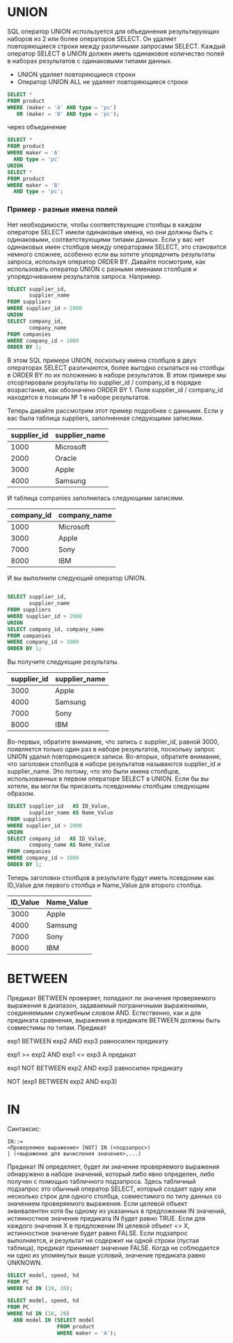 
# UNION

SQL оператор UNION используется для объединения результирующих наборов из 2 или более операторов SELECT. Он удаляет
повторяющиеся строки между различными запросами SELECT.
Каждый оператор SELECT в UNION должен иметь одинаковое количество полей в наборах результатов с одинаковыми типами
данных.

* UNION удаляет повторяющиеся строки
* Оператор UNION ALL не удаляет повторяющиеся строки

```sql
SELECT *
FROM product
WHERE (maker = 'A' AND type = 'pc')
   OR (maker = 'B' AND type = 'pc');
```

через объединение

```sql
SELECT *
FROM product
WHERE maker = 'A'
  AND type = 'pc'
UNION
SELECT *
FROM product
WHERE maker = 'B'
  AND type = 'pc';
```

### Пример - разные имена полей

Нет необходимости, чтобы соответствующие столбцы в каждом операторе SELECT имели одинаковые имена, но они должны быть с
одинаковыми, соответствующими типами данных.
Если у вас нет одинаковых имен столбцов между операторами SELECT, это становится немного сложнее, особенно если вы
хотите упорядочить результаты запроса, используя оператор ORDER BY.
Давайте посмотрим, как использовать оператор UNION с разными именами столбцов и упорядочиванием результатов запроса.
Например.

```sql
SELECT supplier_id,
       supplier_name
FROM suppliers
WHERE supplier_id > 2000
UNION
SELECT company_id,
       company_name
FROM companies
WHERE company_id > 1000
ORDER BY 1;

```

В этом SQL примере UNION, поскольку имена столбцов в двух операторах SELECT различаются, более выгодно ссылаться на
столбцы в ORDER BY по их положению в наборе результатов. В этом примере мы отсортировали результаты по supplier_id /
company_id в порядке возрастания, как обозначено ORDER BY 1. Поля supplier_id / company_id находятся в позиции № 1 в
наборе результатов.

Теперь давайте рассмотрим этот пример подробнее с данными.
Если у вас была таблица suppliers, заполненная следующими записями.

| supplier_id | supplier_name |
|-------------|---------------|
| 1000        | Microsoft     |
| 2000        | Oracle        |
| 3000        | Apple         |
| 4000        | Samsung       |

И таблица companies заполнилась следующими записями.

| company_id | company_name |
|------------|--------------|
| 1000       | Microsoft    |
| 3000       | Apple        |
| 7000       | Sony         |
| 8000       | IBM          |

И вы выполнили следующий оператор UNION.

```sql

SELECT supplier_id,
       supplier_name
FROM suppliers
WHERE supplier_id > 2000
UNION
SELECT company_id, company_name
FROM companies
WHERE company_id > 1000
ORDER BY 1;
```

Вы получите следующие результаты.

| supplier_id | supplier_name |
|-------------|---------------|
| 3000        | Apple         |
| 4000        | Samsung       |
| 7000        | Sony          |
| 8000        | IBM           |

Во-первых, обратите внимание, что запись с supplier_id, равной 3000, появляется только один раз в наборе результатов,
поскольку запрос UNION удалил повторяющиеся записи.
Во-вторых, обратите внимание, что заголовки столбцов в наборе результатов называются supplier_id и supplier_name. Это
потому, что это были имена столбцов, использованных в первом операторе SELECT в UNION.
Если бы вы хотели, вы могли бы присвоить псевдонимы столбцам следующим образом.

```sql
SELECT supplier_id   AS ID_Value,
       supplier_name AS Name_Value
FROM suppliers
WHERE supplier_id > 2000
UNION
SELECT company_id   AS ID_Value,
       company_name AS Name_Value
FROM companies
WHERE company_id > 1000
ORDER BY 1;
```

Теперь заголовки столбцов в результате будут иметь псевдоним как ID_Value для первого столбца и Name_Value для второго
столбца.

| ID_Value | Name_Value |
|----------|------------|
| 3000     | Apple      |
| 4000     | Samsung    |
| 7000     | Sony       |
| 8000     | IBM        |

# BETWEEN

Предикат BETWEEN проверяет, попадают ли значения проверяемого выражения в диапазон, задаваемый пограничными выражениями,
соединяемыми служебным словом AND. Естественно, как и для предиката сравнения, выражения в предикате BETWEEN должны быть
совместимы по типам.
Предикат

exp1 BETWEEN exp2 AND exp3
равносилен предикату

exp1 >= exp2 AND exp1 <= exp3
А предикат

exp1 NOT BETWEEN exp2 AND exp3
равносилен предикату

NOT (exp1 BETWEEN exp2 AND exp3)

# IN

Синтаксис:

```
IN::=
<Проверяемое выражение> [NOT] IN (<подзапрос>)
| (<выражение для вычисления значения>,...)
```

Предикат IN определяет, будет ли значение проверяемого выражения обнаружено в наборе значений, который либо явно
определен, либо получен с помощью табличного подзапроса. Здесь табличный подзапрос это обычный оператор SELECT, который
создает одну или несколько строк для одного столбца, совместимого по типу данных со значением проверяемого выражения.
Если целевой объект эквивалентен хотя бы одному из указанных в предложении IN значений, истинностное значение предиката
IN будет равно TRUE. Если для каждого значения Х в предложении IN целевой объект <> X, истинностное значение будет равно
FALSE. Если подзапрос выполняется, и результат не содержит ни одной строки (пустая таблица), предикат принимает значение
FALSE. Когда не соблюдается ни одно из упомянутых выше условий, значение предиката равно UNKNOWN.

```sql
SELECT model, speed, hd
FROM PC
WHERE hd IN (10, 20);
```

```sql
SELECT model, speed, hd
FROM PC
WHERE hd IN (10, 20)
  AND model IN (SELECT model
                FROM product
                WHERE maker = 'A');
```
